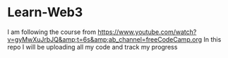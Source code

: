 # Learn-Web3
I am following the course from https://www.youtube.com/watch?v=gyMwXuJrbJQ&amp;t=6s&amp;ab_channel=freeCodeCamp.org In this repo I will be uploading all my code and track my progress 
